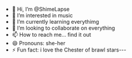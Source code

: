- 👋 Hi, I’m @ShimeLapse
- 👀 I’m interested in music
- 🌱 I’m currently learning everythimg
- 💞️ I’m looking to collaborate on everything
- 📫 How to reach me... find it out
- 😄 Pronouns: she-her
- ⚡ Fun fact: i love the Chester of brawl stars---

<!---
ShimeLapse/ShimeLapse is a ✨ special ✨ repository because its `README.md` (this file) appears on your GitHub profile.
You can click the Preview link to take a look at your changes.
--->
